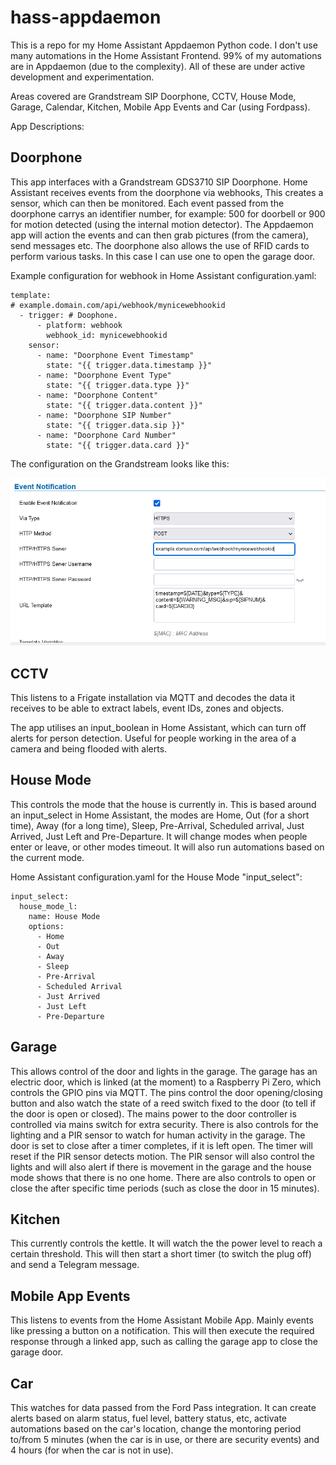 # hass-appdaemon
This is a repo for my Home Assistant Appdaemon Python code.
I don't use many automations in the Home Assistant Frontend. 99% of my automations are in Appdaemon (due to the complexity).
All of these are under active development and experimentation.

Areas covered are Grandstream SIP Doorphone, CCTV, House Mode, Garage, Calendar, Kitchen, Mobile App Events and Car (using Fordpass).

App Descriptions:


## Doorphone

This app interfaces with a Grandstream GDS3710 SIP Doorphone. Home Assistant receives events from the doorphone via webhooks, This creates a sensor, which can then be monitored. Each event passed from the doorphone carrys an identifier number, for example: 500 for doorbell or 900 for motion detected (using the internal motion detector). The Appdaemon app will action the events and can then grab pictures (from the camera), send messages etc. The doorphone also allows the use of RFID cards to perform various tasks. In this case I can use one to open the garage door.

Example configuration for webhook in Home Assistant configuration.yaml:

```
template:
# example.domain.com/api/webhook/mynicewebhookid
  - trigger: # Doophone.
      - platform: webhook
        webhook_id: mynicewebhookid
    sensor:
      - name: "Doorphone Event Timestamp"
        state: "{{ trigger.data.timestamp }}"
      - name: "Doorphone Event Type"
        state: "{{ trigger.data.type }}"
      - name: "Doorphone Content"
        state: "{{ trigger.data.content }}"
      - name: "Doorphone SIP Number"
        state: "{{ trigger.data.sip }}"
      - name: "Doorphone Card Number"
        state: "{{ trigger.data.card }}"
```

The configuration on the Grandstream looks like this:

<img src="./GDS-Webhook-config.PNG"/>


## CCTV

This listens to a Frigate installation via MQTT and decodes the data it receives to be able to extract labels, event IDs, zones and objects.

The app utilises an input_boolean in Home Assistant, which can turn off alerts for person detection. Useful for people working in the area of a camera and being flooded with alerts.


## House Mode

This controls the mode that the house is currently in. This is based around an input_select in Home Assistant, the modes are Home, Out (for a short time), Away (for a long time), Sleep, Pre-Arrival, Scheduled arrival, Just Arrived, Just Left and Pre-Departure. It will change modes when people enter or leave, or other modes timeout. It will also run automations based on the current mode.

Home Assistant configuration.yaml for the House Mode "input_select":

```
input_select:
  house_mode_l:
    name: House Mode
    options:
      - Home
      - Out
      - Away
      - Sleep
      - Pre-Arrival
      - Scheduled Arrival
      - Just Arrived
      - Just Left
      - Pre-Departure
```


## Garage

This allows control of the door and lights in the garage. The garage has an electric door, which is linked (at the moment) to a Raspberry Pi Zero, which controls the GPIO pins via MQTT. The pins control the door opening/closing button and also watch the state of a reed switch fixed to the door (to tell if the door is open or closed). The mains power to the door controller is controlled via mains switch for extra security. There is also controls for the lighting and a PIR sensor to watch for human activity in the garage. The door is set to close after a timer completes, if it is left open. The timer will reset if the PIR sensor detects motion. The PIR sensor will also control the lights and will also alert if there is movement in the garage and the house mode shows that there is no one home. There are also controls to open or close the after specific time periods (such as close the door in 15 minutes).


## Kitchen

This currently controls the kettle. It will watch the the power level to reach a certain threshold. This will then start a short timer (to switch the plug off) and send a Telegram message.


## Mobile App Events

This listens to events from the Home Assistant Mobile App. Mainly events like pressing a button on a notification. This will then execute the required response through a linked app, such as calling the garage app to close the garage door.


## Car

This watches for data passed from the Ford Pass integration. It can create alerts based on alarm status, fuel level, battery status, etc, activate automations based on the car's location, change the montoring period to/from  5 minutes (when the car is in use, or there are security events) and 4 hours (for when the car is not in use).

